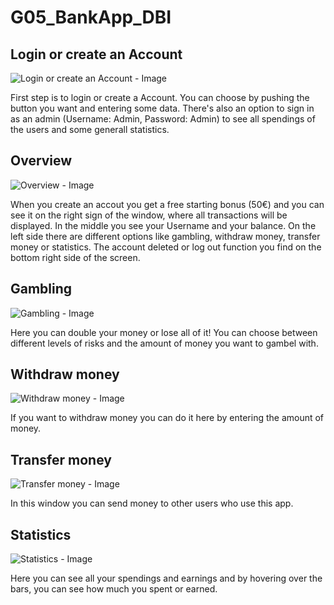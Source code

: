 # G05_BankApp_DBI

## Login or create an Account
![Login or create an Account - Image](https://github.com/BlJanosch/G05_BankApp_DBI/assets/167287612/e18aba73-b18e-4da7-aa11-0556b605fcba)

First step is to login or create a Account. You can choose by pushing the button you want and entering some data. There's also an option to sign in as an admin (Username: Admin, Password: Admin) to see all spendings of the users and some generall statistics.

## Overview
![Overview - Image](https://github.com/BlJanosch/G05_BankApp_DBI/assets/167287612/787aaf5f-8a3d-4038-8af6-03d19b377af6)

When you create an accout you get a free starting bonus (50€) and you can see it on the right sign of the window, where all transactions will be displayed. In the middle you see your Username and your balance. On the left side there are different options like gambling, withdraw money, transfer money or statistics. The account deleted or log out function you find on the bottom right side of the screen.

## Gambling
![Gambling - Image](https://github.com/BlJanosch/G05_BankApp_DBI/assets/167287612/5e3c11bf-0d86-4ab5-9da7-c572d7995633)

Here you can double your money or lose all of it! You can choose between different levels of risks and the amount of money you want to gambel with.

## Withdraw money
![Withdraw money - Image](https://github.com/BlJanosch/G05_BankApp_DBI/assets/167287612/666dcb78-f261-4b34-b746-6699de9c714c)

If you want to withdraw money you can do it here by entering the amount of money.

## Transfer money
![Transfer money - Image](https://github.com/BlJanosch/G05_BankApp_DBI/assets/167287612/c0d192be-26b0-437d-aaa9-ff9f7a6cc87a)

In this window you can send money to other users who use this app.

## Statistics
![Statistics - Image](https://github.com/BlJanosch/G05_BankApp_DBI/assets/167287612/6fb143e7-3d4d-4ac9-82d5-4529dd89e7c4)

Here you can see all your spendings and earnings and by hovering over the bars, you can see how much you spent or earned.
